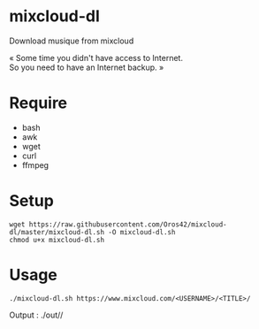 # mixcloud-dl
Download musique from mixcloud

« Some time you didn't have access to Internet.  
So you need to have an Internet backup. »  

Require
=======
  
- bash  
- awk  
- wget  
- curl  
- ffmpeg  
  
Setup
=====

```
wget https://raw.githubusercontent.com/Oros42/mixcloud-dl/master/mixcloud-dl.sh -O mixcloud-dl.sh
chmod u+x mixcloud-dl.sh
```

Usage
=====

```
./mixcloud-dl.sh https://www.mixcloud.com/<USERNAME>/<TITLE>/
```
Output : ./out/<USERNAME>/<TITLE>.mp3  
  
Example :  
```
./mixcloud-dl.sh https://www.mixcloud.com/JoachimGarraud/zemixx-662-lightspeed/
```
Output : ./out/JoachimGarraud/zemixx-662-lightspeed.mp3
